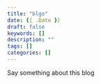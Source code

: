```yaml
---
title: "blgo"
date: {{ .Date }}
draft: false
keywords: []
description: ""
tags: []
categories: []
---
```


Say something about this blog

<!--more-->


